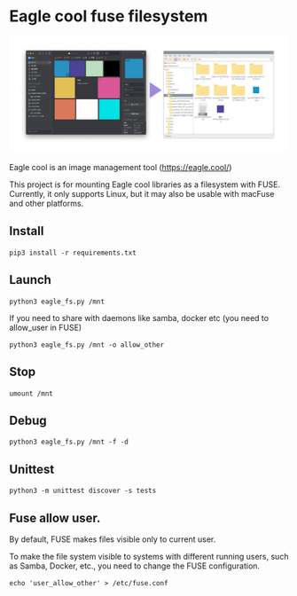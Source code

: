 # Eagle cool fuse filesystem

![Eagle cool fuse filesystem](img/header.jpg "Eagle cool fuse filesystem")


Eagle cool is an image management tool (https://eagle.cool/)

This project is for mounting Eagle cool libraries as a filesystem with FUSE.<br>
Currently, it only supports Linux, but it may also be usable with macFuse and other platforms.

## Install

```
pip3 install -r requirements.txt
```

## Launch

```
python3 eagle_fs.py /mnt
```

If you need to share with daemons like samba, docker etc (you need to allow_user in FUSE)

```
python3 eagle_fs.py /mnt -o allow_other
```

## Stop

```
umount /mnt
```

## Debug

```
python3 eagle_fs.py /mnt -f -d
```

## Unittest

```
python3 -m unittest discover -s tests
```

## Fuse allow user.

By default, FUSE makes files visible only to current user.

To make the file system visible to systems with different running users, such as Samba, Docker, etc., you need to change the FUSE configuration.

```
echo 'user_allow_other' > /etc/fuse.conf
```